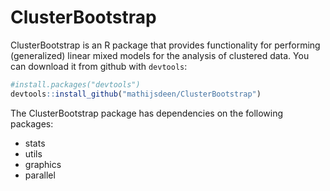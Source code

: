 # ClusterBootstrap

ClusterBootstrap is an R package that provides functionality for performing (generalized) linear mixed models for the analysis of clustered data. You can download it from github with `devtools`:

``` r
#install.packages("devtools")
devtools::install_github("mathijsdeen/ClusterBootstrap")
```
The ClusterBootstrap package has dependencies on the following packages:
* stats
* utils
* graphics
* parallel

